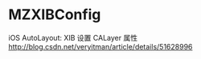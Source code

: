 # MZXIBConfig

iOS AutoLayout: XIB 设置 CALayer 属性  
http://blog.csdn.net/veryitman/article/details/51628996
